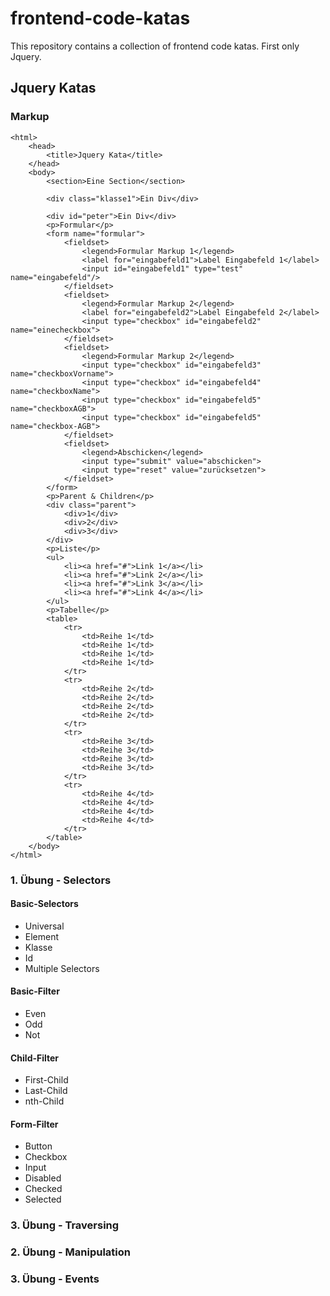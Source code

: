 # frontend-code-katas

This repository contains a collection of frontend code katas. First only Jquery.

## Jquery Katas

### Markup
```
<html>
	<head>
		<title>Jquery Kata</title>
	</head>
	<body>
		<section>Eine Section</section>
		
		<div class="klasse1">Ein Div</div>
		
		<div id="peter">Ein Div</div>
		<p>Formular</p>
		<form name="formular">
			<fieldset>
				<legend>Formular Markup 1</legend>
				<label for="eingabefeld1">Label Eingabefeld 1</label>
				<input id="eingabefeld1" type="test" name="eingabefeld"/>
			</fieldset>
      		<fieldset>
        		<legend>Formular Markup 2</legend>
				<label for="eingabefeld2">Label Eingabefeld 2</label>
        		<input type="checkbox" id="eingabefeld2" name="einecheckbox">
			</fieldset>
			<fieldset>
        		<legend>Formular Markup 2</legend>
        		<input type="checkbox" id="eingabefeld3" name="checkboxVorname">
				<input type="checkbox" id="eingabefeld4" name="checkboxName">
				<input type="checkbox" id="eingabefeld5" name="checkboxAGB">
				<input type="checkbox" id="eingabefeld5" name="checkbox-AGB">
			</fieldset>
			<fieldset>
        		<legend>Abschicken</legend>
				<input type="submit" value="abschicken">
				<input type="reset" value="zurücksetzen">
			</fieldset>
		</form>
		<p>Parent & Children</p>
		<div class="parent">
			<div>1</div>
			<div>2</div>
			<div>3</div>
		</div>
		<p>Liste</p>
		<ul>
			<li><a href="#">Link 1</a></li>
			<li><a href="#">Link 2</a></li>
			<li><a href="#">Link 3</a></li>
			<li><a href="#">Link 4</a></li>
		</ul>
		<p>Tabelle</p>
		<table>
			<tr>
				<td>Reihe 1</td>
				<td>Reihe 1</td>
				<td>Reihe 1</td>
				<td>Reihe 1</td>
			</tr>
			<tr>
				<td>Reihe 2</td>
				<td>Reihe 2</td>
				<td>Reihe 2</td>
				<td>Reihe 2</td>
			</tr>
			<tr>
				<td>Reihe 3</td>
				<td>Reihe 3</td>
				<td>Reihe 3</td>
				<td>Reihe 3</td>
			</tr>
			<tr>
				<td>Reihe 4</td>
				<td>Reihe 4</td>
				<td>Reihe 4</td>
				<td>Reihe 4</td>
			</tr>
		</table>
	</body>
</html>

```

### 1. Übung - Selectors

#### Basic-Selectors
- Universal
- Element
- Klasse
- Id
- Multiple Selectors

#### Basic-Filter
- Even
- Odd
- Not

#### Child-Filter
- First-Child
- Last-Child
- nth-Child

#### Form-Filter
- Button
- Checkbox
- Input
- Disabled
- Checked
- Selected

### 3. Übung - Traversing


### 2. Übung - Manipulation


### 3. Übung - Events